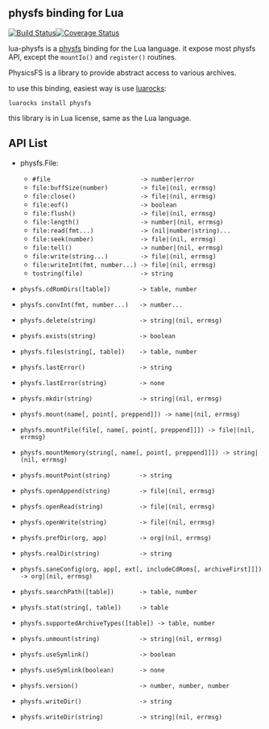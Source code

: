 physfs binding for Lua
----------------------
[![Build Status](https://img.shields.io/github/actions/workflow/status/starwing/lua-physfs/test.yml?branch=master)](https://github.com/starwing/lua-physfs/actions?query=branch%3Amaster)[![Coverage Status](https://img.shields.io/coveralls/github/starwing/lua-physfs)](https://coveralls.io/github/starwing/lua-physfs?branch=master)

lua-physfs is a [physfs][1] binding for the Lua language. it expose
most physfs API, except the `mountIo()` and `register()` routines.

[1]: https://github.com/icculus/physfs
[2]: https://luarocks.org

PhysicsFS is a library to provide abstract access to various archives. 

to use this binding, easiest way is use [luarocks][2]:

```
luarocks install physfs
```

this library is in Lua license, same as the Lua language.

API List
-------------

- physfs.File:
  - `#file                         -> number|error`
  - `file:buffSize(number)         -> file|(nil, errmsg)`
  - `file:close()                  -> file|(nil, errmsg)`
  - `file:eof()                    -> boolean`
  - `file:flush()                  -> file|(nil, errmsg)`
  - `file:length()                 -> number|(nil, errmsg)`
  - `file:read(fmt...)             -> (nil|number|string)...`
  - `file:seek(number)             -> file|(nil, errmsg)`
  - `file:tell()                   -> number|(nil, errmsg)`
  - `file:write(string...)         -> file|(nil, errmsg)`
  - `file:writeInt(fmt, number...) -> file|(nil, errmsg)`
  - `tostring(file)                -> string`

- `physfs.cdRomDirs([table])        -> table, number`
- `physfs.convInt(fmt, number...)   -> number...`
- `physfs.delete(string)            -> string|(nil, errmsg)`
- `physfs.exists(string)            -> boolean`
- `physfs.files(string[, table])    -> table, number`
- `physfs.lastError()               -> string`
- `physfs.lastError(string)         -> none`
- `physfs.mkdir(string)             -> string|(nil, errmsg)`
- `physfs.mount(name[, point[, preppend]]) -> name|(nil, errmsg)`
- `physfs.mountFile(file[, name[, point[, preppend]]]) -> file|(nil, errmsg)`
- `physfs.mountMemory(string[, name[, point[, preppend]]]) -> string|(nil, errmsg)`
- `physfs.mountPoint(string)        -> string`
- `physfs.openAppend(string)        -> file|(nil, errmsg)`
- `physfs.openRead(string)          -> file|(nil, errmsg)`
- `physfs.openWrite(string)         -> file|(nil, errmsg)`
- `physfs.prefDir(org, app)         -> org|(nil, errmsg)`
- `physfs.realDir(string)           -> string`
- `physfs.saneConfig(org, app[, ext[, includeCdRoms[, archiveFirst]]]) -> org|(nil, errmsg)`
- `physfs.searchPath([table])       -> table, number`
- `physfs.stat(string[, table])     -> table`
- `physfs.supportedArchiveTypes([table]) -> table, number`
- `physfs.unmount(string)           -> string|(nil, errmsg)`
- `physfs.useSymlink()              -> boolean`
- `physfs.useSymlink(boolean)       -> none`
- `physfs.version()                 -> number, number, number`
- `physfs.writeDir()                -> string`
- `physfs.writeDir(string)          -> string|(nil, errmsg)`

